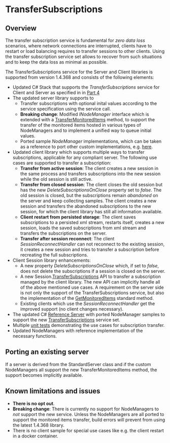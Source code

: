 # TransferSubscriptions #
## Overview  ##

The transfer subscription service is fundamental for *zero data loss* scenarios, where network connections are interrupted, clients have to restart or load balancing requires to transfer sessions to other clients.
Using the transfer subscription service set allows to recover from such situations and to keep the data loss as minimal as possible.

The TransferSubscriptions service for the Server and Client libraries is supported from version 1.4.368 and consists of the following elements:

* Updated C# Stack that supports the *TransferSubscriptions* service for Client and Server as specified in  in [Part 4](https://reference.opcfoundation.org/v104/Core/docs/Part4/5.13.7/)
* The updated server library supports to 
  - Transfer subscriptions with optional inital values according to the service specification using the service call.
  - **Breaking change**: Modified *INodeManager* interface which is extended with a [TransferMonitoredItems](https://github.com/OPCFoundation/UA-.NETStandard/blob/8c1a659ecf5c1616b3b7f132706324b90f9ff015/Libraries/Opc.Ua.Server/NodeManager/INodeManager.cs#L309) method, to support the transfer of the monitored items hosted in various types of NodeManagers and to implement a unified way to queue initial values.
  - Ported sample *NodeManager* implementations, which can be taken as a reference to port other custom implementations, e.g. [here](https://github.com/OPCFoundation/UA-.NETStandard/blob/8c1a659ecf5c1616b3b7f132706324b90f9ff015/Applications/Quickstarts.Servers/SampleNodeManager/SampleNodeManager.cs#L2937).
* Updated client library which supports multiple ways to transfer subscriptions, applicable for any compliant server. 
The following use cases are supported to transfer a subscription:
  - **Transfer from active session**: The client creates a new session in the same process and transfers subscriptions into the new session while the old session is still active.
  - **Transfer from closed session**: The client closes the old session but has the new *DeleteSubscriptionsOnClose* property set to *false*. The old session is closed, but the subscriptions remain *abandoned* on the server and keep collecting samples. The client creates a new session and transfers the abandoned subscriptions to the new session, for which the client library has still all information available.
  - **Client restart from persisted storage**: The client saves subscriptions to a persisted xml stream, restarts itself, creates a new session, loads the saved subscriptions from xml stream and transfers the subscriptions on the server.
  - **Transfer after session reconnect**: The client *SessionReconnectHandler* can not reconnect to the existing session, it creates a new session and tries to transfer a subscription before recreating the full subscriptions.
* Client Session library enhancements:
  - A new property *DeleteSubscriptionsOnClose* which, if set to *false*, does not delete the subscriptions if a session is closed on the server.
  - A new Session.[TransferSubscriptions](https://github.com/OPCFoundation/UA-.NETStandard/blob/8c1a659ecf5c1616b3b7f132706324b90f9ff015/Libraries/Opc.Ua.Client/Session.cs#L3410) API to transfer a subscription managed by the client library. The new API can implicitly handle all of the above mentioned use cases. A requirement on the server side is not only the support of the TransferSubscriptions service, but also the implementation of the [GetMonitoredItems](https://reference.opcfoundation.org/v104/Core/docs/Part5/9.1/) standard method.
  - Existing clients which use the *SessionReconnectHandler* get the improved support (no client changes necessary).
* The updated C# [Reference Server](../Applications/ConsoleReferenceServer) with ported NodeManager samples to support the new [TransferSubscriptions](https://reference.opcfoundation.org/v104/Core/docs/Part4/5.13.7/) service set.
* Multiple [unit tests](https://github.com/OPCFoundation/UA-.NETStandard/blob/8c1a659ecf5c1616b3b7f132706324b90f9ff015/Tests/Opc.Ua.Client.Tests/SubscriptionTest.cs#L455) demonstrating the use cases for subscription transfer.
* Updated NodeManagers with reference implementation of the necessary functions.

## Porting an existing server

If a server is derived from the StandardServer class and if the custom NodeManagers all support the new TransferMonitoredItems method, the support becomes implicitly available.

## Known limitations and issues

- **There is no opt out**.
- **Breaking change**: There is currently no support for NodeManagers to *not* support the new service. Unless the NodeManagers are all ported to support the monitored items transfer, build errors will prevent from using the latest 1.4.368 library.
- There is no client sample for special use cases like e.g. the client restart in a docker container.

  